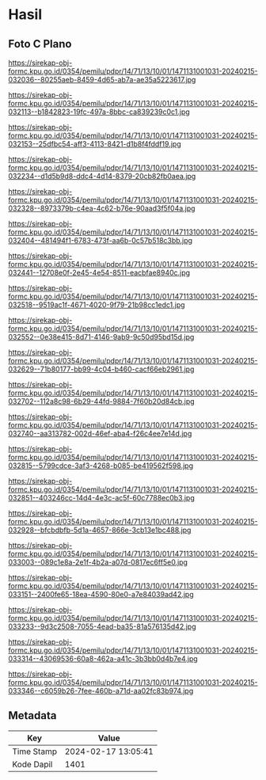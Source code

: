 # Hasil

## Foto C Plano

https://sirekap-obj-formc.kpu.go.id/0354/pemilu/pdpr/14/71/13/10/01/1471131001031-20240215-032036--80255aeb-8459-4d65-ab7a-ae35a5223617.jpg

https://sirekap-obj-formc.kpu.go.id/0354/pemilu/pdpr/14/71/13/10/01/1471131001031-20240215-032113--b1842823-19fc-497a-8bbc-ca839239c0c1.jpg

https://sirekap-obj-formc.kpu.go.id/0354/pemilu/pdpr/14/71/13/10/01/1471131001031-20240215-032153--25dfbc54-aff3-4113-8421-d1b8f4fddf19.jpg

https://sirekap-obj-formc.kpu.go.id/0354/pemilu/pdpr/14/71/13/10/01/1471131001031-20240215-032234--d1d5b9d8-ddc4-4d14-8379-20cb82fb0aea.jpg

https://sirekap-obj-formc.kpu.go.id/0354/pemilu/pdpr/14/71/13/10/01/1471131001031-20240215-032328--8973379b-c4ea-4c62-b76e-90aad3f5f04a.jpg

https://sirekap-obj-formc.kpu.go.id/0354/pemilu/pdpr/14/71/13/10/01/1471131001031-20240215-032404--481494f1-6783-473f-aa6b-0c57b518c3bb.jpg

https://sirekap-obj-formc.kpu.go.id/0354/pemilu/pdpr/14/71/13/10/01/1471131001031-20240215-032441--12708e0f-2e45-4e54-8511-eacbfae8940c.jpg

https://sirekap-obj-formc.kpu.go.id/0354/pemilu/pdpr/14/71/13/10/01/1471131001031-20240215-032518--9519ac1f-4671-4020-9f79-21b98cc1edc1.jpg

https://sirekap-obj-formc.kpu.go.id/0354/pemilu/pdpr/14/71/13/10/01/1471131001031-20240215-032552--0e38e415-8d71-4146-9ab9-9c50d95bd15d.jpg

https://sirekap-obj-formc.kpu.go.id/0354/pemilu/pdpr/14/71/13/10/01/1471131001031-20240215-032629--71b80177-bb99-4c04-b460-cacf66eb2961.jpg

https://sirekap-obj-formc.kpu.go.id/0354/pemilu/pdpr/14/71/13/10/01/1471131001031-20240215-032702--112a8c98-6b29-44fd-9884-7f60b20d84cb.jpg

https://sirekap-obj-formc.kpu.go.id/0354/pemilu/pdpr/14/71/13/10/01/1471131001031-20240215-032740--aa313782-002d-46ef-aba4-f26c4ee7e14d.jpg

https://sirekap-obj-formc.kpu.go.id/0354/pemilu/pdpr/14/71/13/10/01/1471131001031-20240215-032815--5799cdce-3af3-4268-b085-be419562f598.jpg

https://sirekap-obj-formc.kpu.go.id/0354/pemilu/pdpr/14/71/13/10/01/1471131001031-20240215-032851--403246cc-14d4-4e3c-ac5f-60c7788ec0b3.jpg

https://sirekap-obj-formc.kpu.go.id/0354/pemilu/pdpr/14/71/13/10/01/1471131001031-20240215-032928--bfcbdbfb-5d1a-4657-866e-3cb13e1bc488.jpg

https://sirekap-obj-formc.kpu.go.id/0354/pemilu/pdpr/14/71/13/10/01/1471131001031-20240215-033003--089c1e8a-2e1f-4b2a-a07d-0817ec6ff5e0.jpg

https://sirekap-obj-formc.kpu.go.id/0354/pemilu/pdpr/14/71/13/10/01/1471131001031-20240215-033151--2400fe65-18ea-4590-80e0-a7e84039ad42.jpg

https://sirekap-obj-formc.kpu.go.id/0354/pemilu/pdpr/14/71/13/10/01/1471131001031-20240215-033233--9d3c2508-7055-4ead-ba35-81a576135d42.jpg

https://sirekap-obj-formc.kpu.go.id/0354/pemilu/pdpr/14/71/13/10/01/1471131001031-20240215-033314--43069536-60a8-462a-a41c-3b3bb0d4b7e4.jpg

https://sirekap-obj-formc.kpu.go.id/0354/pemilu/pdpr/14/71/13/10/01/1471131001031-20240215-033346--c6059b26-7fee-460b-a71d-aa02fc83b974.jpg


## Metadata

| Key        | Value               |
| ---------- | ------------------- |
| Time Stamp | 2024-02-17 13:05:41 |
| Kode Dapil | 1401                |



